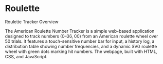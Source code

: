 # Roulette
Roulette Tracker
Overview

The American Roulette Number Tracker is a simple web-based application designed to track numbers (0–36, 00) from an American roulette wheel over 50 trials. It features a touch-sensitive number bar for input, a history log, a distribution table showing number frequencies, and a dynamic SVG roulette wheel with green dots marking hit numbers. The webpage, built with HTML, CSS, and JavaScript.
